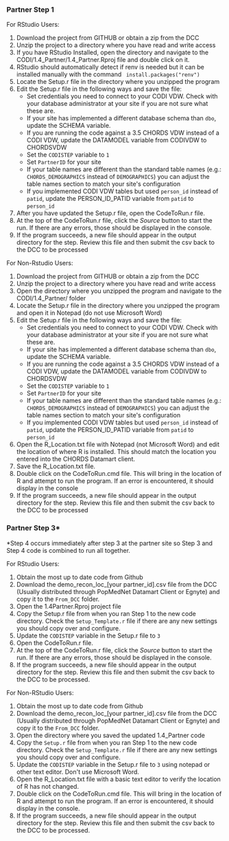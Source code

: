 ### Partner Step 1

For RStudio Users:
1) Download the project from GITHUB or obtain a zip from the DCC 
2) Unzip the project to a directory where you have read and write access
3) If you have RStudio Installed, open the directory and navigate to the CODI/1.4_Partner/1.4_Partner.Rproj file and double click on it.
4) RStudio should automatically detect if renv is needed but it can be installed manually with the command ```
install.packages("renv")```
5) Locate the Setup.r file in the directory where you unzipped the program
6) Edit the Setup.r file in the following ways and save the file:
	+ Set credentials you need to connect to your CODI VDW.  Check with your database administrator at your site if you are not sure what these are.
	+ If your site has implemented a different database schema than `dbo`, update the SCHEMA variable.
	+ If you are running the code against a 3.5 CHORDS VDW instead of a CODI VDW, update the DATAMODEL variable from CODIVDW to CHORDSVDW
	+ Set the `CODISTEP` variable to `1`
	+ Set `PartnerID` for your site
	+ If your table names are different than the standard table names (e.g.: `CHORDS_DEMOGRAPHICS` instead of `DEMOGRAPHICS`) you can adjust the table names section to match your site's configuration
	+ If you implemented CODI VDW tables but used `person_id` instead of `patid`, update the PERSON_ID_PATID variable from `patid` to `person_id`
7) After you have updated the Setup.r file, open the CodeToRun.r file.  
8) At the top of the CodeToRun.r file, click the *Source* button to start the run.  If there are any errors, those should be displayed in the console.
9) If the program succeeds, a new file should appear in the output directory for the step.  Review this file and then submit the csv back to the DCC to be processed

For Non-Rstudio Users:
1) Download the project from GITHUB or obtain a zip from the DCC 
2) Unzip the project to a directory where you have read and write access
3) Open the directory where you unzipped the program and navigate to the CODI/1.4_Partner/ folder
4) Locate the Setup.r file in the directory where you unzipped the program and open it in Notepad (do not use Microsoft Word)
5) Edit the Setup.r file in the following ways and save the file:
	+ Set credentials you need to connect to your CODI VDW.  Check with your database administrator at your site if you are not sure what these are.
	+ If your site has implemented a different database schema than `dbo`, update the SCHEMA variable.
	+ If you are running the code against a 3.5 CHORDS VDW instead of a CODI VDW, update the DATAMODEL variable from CODIVDW to CHORDSVDW
	+ Set the `CODISTEP` variable to `1`
	+ Set `PartnerID` for your site
	+ If your table names are different than the standard table names (e.g.: `CHORDS_DEMOGRAPHICS` instead of `DEMOGRAPHICS`) you can adjust the table names section to match your site's configuration
	+ If you implemented CODI VDW tables but used `person_id` instead of `patid`, update the PERSON_ID_PATID variable from `patid` to `person_id`
6) Open the R_Location.txt file with Notepad (not Microsoft Word) and edit the location of where R is installed.  This should match the location you entered into the CHORDS Datamart client. 
7) Save the R_Location.txt file.
8) Double click on the CodeToRun.cmd file.  This will bring in the location of R and attempt to run the program.  If an error is encountered, it should display in the console
9) If the program succeeds, a new file should appear in the output directory for the step.  Review this file and then submit the csv back to the DCC to be processed

### Partner Step 3*

*Step 4 occurs immediately after step 3 at the partner site so Step 3 and Step 4 code is combined to run all together.  

For RStudio Users:
1) Obtain the most up to date code from Github
2) Download the demo_recon_loc_[your partner_id].csv file from the DCC (Usually distributed through PopMedNet Datamart Client or Egnyte) and copy it to the `From_DCC` folder.
3) Open the 1.4Partner.Rproj project file
4) Copy the Setup.r file from when you ran Step 1 to the new code directory.  Check the `Setup_Template.r` file if there are any new settings you should copy over and configure.
5) Update the `CODISTEP` variable in the Setup.r file to `3`
6) Open the CodeToRun.r file.  
7) At the top of the CodeToRun.r file, click the *Source* button to start the run.  If there are any errors, those should be displayed in the console.
8) If the program succeeds, a new file should appear in the output directory for the step.  Review this file and then submit the csv back to the DCC to be processed.
  
For Non-RStudio Users:
1) Obtain the most up to date code from Github
2) Download the demo_recon_loc_[your partner_id].csv file from the DCC (Usually distributed through PopMedNet Datamart Client or Egnyte) and copy it to the `From_DCC` folder.
3) Open the directory where you saved the updated 1.4_Partner code
4) Copy the `Setup.r` file from when you ran Step 1 to the new code directory.  Check the `Setup_Template.r` file if there are any new settings you should copy over and configure.
5) Update the `CODISTEP` variable in the Setup.r file to `3` using notepad or other text editor.  Don't use Microsoft Word.
6) Open the R_Location.txt file with a basic text editor to verify the location of R has not changed.
7) Double click on the CodeToRun.cmd file.  This will bring in the location of R and attempt to run the program.  If an error is encountered, it should display in the console.
8) If the program succeeds, a new file should appear in the output directory for the step.  Review this file and then submit the csv back to the DCC to be processed.
